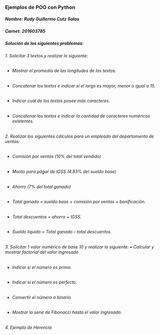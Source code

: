 ### Ejemplos de POO con Python
##### Nombre: Rudy Guillermo Cutz Salas
##### Carnet: 201603785
##### Solución de los siguientes problemas:

###### 1. Solicitar 3 textos y realizar lo siguiente:
- ###### Mostrar el promedio de las longitudes de los textos.
- ###### Concatenar los textos e indicar si el largo es mayor, menor o igual a 15.
- ###### Indicar cuál de los textos posee más caracteres.
- ###### Concatenar los textos e indicar la cantidad de caracteres numéricos existentes.

###### 2. Realizar los siguientes cálculos para un empleado del departamento de ventas:
- ###### Comisión por ventas (10% del total vendido)
- ###### Monto para pagar de IGSS (4.83% del sueldo base)
- ###### Ahorro (7% del total ganado)
- ###### Total ganado = sueldo base + comisión por ventas + bonificación.
- ###### Total descuentos = ahorro + IGSS.
- ###### Sueldo liquido = Total ganado – total descuentos.

###### 3. Solicitar 1 valor numérico de base 10 y realizar lo siguiente: • Calcular y mostrar factorial del valor ingresado
- ###### Indicar si el número es primo.
- ###### Indicar si el número es perfecto.
- ###### Convertir el número a binario
- ###### Mostrar la serie de Fibonacci hasta el valor ingresado.

###### 4.  Ejemplo de Herencia
